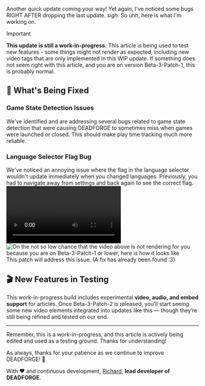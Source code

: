 Another quick update coming your way! Yet again, I've noticed some bugs RIGHT AFTER dropping the last update. _sigh._ So uhh, here is what I'm working on.

> [!IMPORTANT]
> **This update is still a work-in-progress.** This article is being used to test new features - some things might not render as expected, including new video tags that are only implemented in this WIP update.
> If something does not seem right with this article, and you are on version Beta-3-Patch-1, this is probably normal.

## 🔧 What's Being Fixed

### Game State Detection Issues
We've identified and are addressing several bugs related to game state detection that were causing DEADFORGE to sometimes miss when games were launched or closed. This should make play time tracking much more reliable.

### Language Selector Flag Bug
We've noticed an annoying issue where the flag in the language selector wouldn't update immediately when you changed languages. Previously, you had to navigate away from settings and back again to see the correct flag.
![video:A showcase of the flag bug.](https://deadcode.is-a.dev/DeadForgeExternalData/articles/deadforge-v2-beta-release-3-patch-2/languageselectorflagstuck.mp4)
![On the not so low chance that the video above is not rendering for you because you are on Beta-3-Patch-1 or lower, here is how it looks like](https://deadcode.is-a.dev/DeadForgeExternalData/articles/deadforge-v2-beta-release-3-patch-2/languageselectorflagstuckframe.jpg)
This patch will address this issue. (A fix has already been found :3)

## 🎬 New Features in Testing

This work-in-progress build includes experimental **video, audio, and embed support** for articles. Once Beta-3-Patch-2 is released, you’ll start seeing some new video elements integrated into updates like this — though they’re still being refined and tested on our end.

---

Remember, this is a work-in-progress, and this article is actively being edited and used as a testing ground. Thanks for understanding!

As always, thanks for your patience as we continue to improve DEADFORGE! 🚀

With ❤️ and continuous development,
[Richard](https://github.com/RichardKanshen), **lead developer of DEADFORGE**.